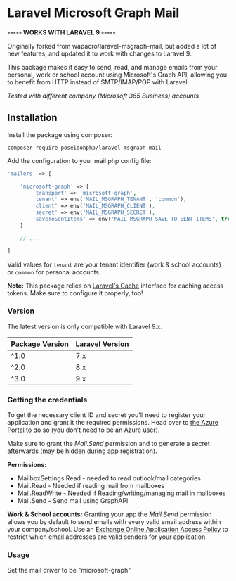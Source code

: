 # Laravel Microsoft Graph Mail

**----- WORKS WITH LARAVEL 9 -----**

Originally forked from wapacro/laravel-msgraph-mail, but added a lot of new features, and updated it to work with changes to Laravel 9.

This package makes it easy to send, read, and manage emails from your personal, work or school account using Microsoft's Graph API,
allowing you to benefit from HTTP instead of SMTP/IMAP/POP with Laravel.

_Tested with different company (Microsoft 365 Business) accounts_

## Installation

Install the package using composer:

```
composer require poseidonphp/laravel-msgraph-mail
```

Add the configuration to your mail.php config file:

```php
'mailers' => [

    'microsoft-graph' => [
        'transport' => 'microsoft-graph',
        'tenant' => env('MAIL_MSGRAPH_TENANT', 'common'),
        'client' => env('MAIL_MSGRAPH_CLIENT'),
        'secret' => env('MAIL_MSGRAPH_SECRET'),
        'saveToSentItems' => env('MAIL_MSGRAPH_SAVE_TO_SENT_ITEMS', true)
    ]

    // ...

]
```

Valid values for `tenant` are your tenant identifier (work & school accounts) or `common` for personal accounts.

**Note:** This package relies on [Laravel's Cache](https://laravel.com/docs/cache) interface for caching access tokens.
Make sure to configure it properly, too!

### Version

The latest version is only compatible with Laravel 9.x.

| Package Version | Laravel Version |
|-----------------|-----------------|
| ^1.0            | 7.x             |
| ^2.0            | 8.x             |
| ^3.0            | 9.x             |


### Getting the credentials

To get the necessary client ID and secret you'll need to register your application and grant it the required
permissions. Head over to [the Azure Portal to do so](https://docs.microsoft.com/en-us/graph/auth-register-app-v2)
(you don't need to be an Azure user).

Make sure to grant the _Mail.Send_ permission and to generate a secret afterwards (may be hidden during app registration).

**Permissions:**
* MailboxSettings.Read - needed to read outlook/mail categories
* Mail.Read - Needed if reading mail from mailboxes
* Mail.ReadWrite - Needed if Reading/writing/managing mail in mailboxes
* Mail.Send - Send mail using GraphAPI


**Work & School accounts:** Granting your app the _Mail.Send_ permission allows you by default to send emails with every
valid email address within your company/school. Use an [Exchange Online Application Access Policy](https://docs.microsoft.com/en-us/graph/auth-limit-mailbox-access)
to restrict which email addresses are valid senders for your application.


### Usage
Set the mail driver to be "microsoft-graph"
